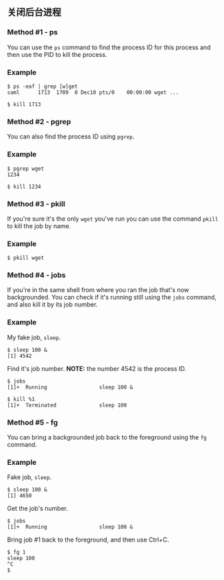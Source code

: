 ## 关闭后台进程

### Method #1 - ps

You can use the `ps` command to find the process ID for this process and then use the PID to kill the process.

### Example

```
$ ps -eaf | grep [w]get 
saml      1713  1709  0 Dec10 pts/0    00:00:00 wget ...

$ kill 1713

```

### Method #2 - pgrep

You can also find the process ID using `pgrep`.

### Example

```
$ pgrep wget
1234

$ kill 1234

```

### Method #3 - pkill

If you're sure it's the only `wget` you've run you can use the command `pkill` to kill the job by name.

### Example

```
$ pkill wget

```

### Method #4 - jobs

If you're in the same shell from where you ran the job that's now backgrounded. You can check if it's running still using the `jobs` command, and also kill it by its job number.

### Example

My fake job, `sleep`.

```
$ sleep 100 &
[1] 4542

```

Find it's job number. **NOTE:** the number 4542 is the process ID.

```
$ jobs
[1]+  Running                 sleep 100 &

$ kill %1
[1]+  Terminated              sleep 100

```

### Method #5 - fg

You can bring a backgrounded job back to the foreground using the `fg` command.

### Example

Fake job, `sleep`.

```
$ sleep 100 &
[1] 4650

```

Get the job's number.

```
$ jobs
[1]+  Running                 sleep 100 &

```

Bring job #1 back to the foreground, and then use Ctrl+C.

```
$ fg 1
sleep 100
^C
$
```